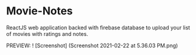 # Movie-Notes
ReactJS web application backed with firebase database to upload your list of movies with ratings and notes. 

PREVIEW:
! [Screenshot] (Screenshot 2021-02-22 at 5.36.03 PM.png)
